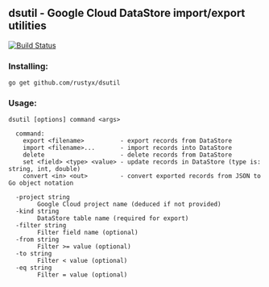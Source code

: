 ## dsutil - Google Cloud DataStore import/export utilities

[![Build Status](https://travis-ci.com/rustyx/dsutil.svg?branch=master)](https://travis-ci.com/rustyx/dsutil)

### Installing:

```
go get github.com/rustyx/dsutil
```

### Usage:

```
dsutil [options] command <args>

  command:
    export <filename>          - export records from DataStore
    import <filename>...       - import records into DataStore
    delete                     - delete records from DataStore
    set <field> <type> <value> - update records in DataStore (type is: string, int, double)
    convert <in> <out>         - convert exported records from JSON to Go object notation

  -project string
    	Google Cloud project name (deduced if not provided)
  -kind string
    	DataStore table name (required for export)
  -filter string
    	Filter field name (optional)
  -from string
    	Filter >= value (optional)
  -to string
    	Filter < value (optional)
  -eq string
    	Filter = value (optional)
```
